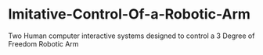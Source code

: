 # Imitative-Control-Of-a-Robotic-Arm
Two Human computer interactive systems designed to control a 3 Degree of Freedom Robotic Arm
